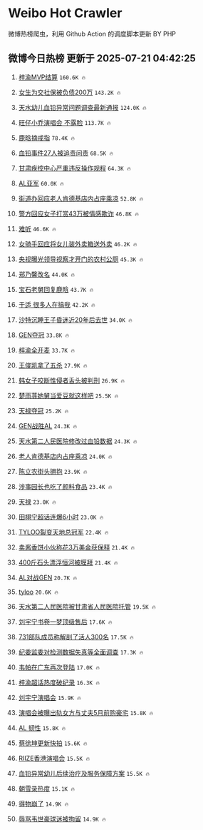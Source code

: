 # Weibo Hot Crawler 



微博热榜爬虫，利用 Github Action 的调度脚本更新 BY PHP 


## 微博今日热榜 更新于 2025-07-21 04:42:25 
1. [梓渝MVP结算](https://s.weibo.com/weibo?q=%23%E6%A2%93%E6%B8%9DMVP%E7%BB%93%E7%AE%97%23&t=31&band_rank=1&Refer=top) `160.6K 🔥` 

1. [女生为交社保被负债200万](https://s.weibo.com/weibo?q=%23%E5%A5%B3%E7%94%9F%E4%B8%BA%E4%BA%A4%E7%A4%BE%E4%BF%9D%E8%A2%AB%E8%B4%9F%E5%80%BA200%E4%B8%87%23&t=31&band_rank=2&Refer=top) `143.2K 🔥` 

1. [天水幼儿血铅异常问题调查最新通报](https://s.weibo.com/weibo?q=%23%E5%A4%A9%E6%B0%B4%E5%B9%BC%E5%84%BF%E8%A1%80%E9%93%85%E5%BC%82%E5%B8%B8%E9%97%AE%E9%A2%98%E8%B0%83%E6%9F%A5%E6%9C%80%E6%96%B0%E9%80%9A%E6%8A%A5%23&t=31&band_rank=3&Refer=top) `124.0K 🔥` 

1. [旺仔小乔演唱会 不露脸](https://s.weibo.com/weibo?q=%E6%97%BA%E4%BB%94%E5%B0%8F%E4%B9%94%E6%BC%94%E5%94%B1%E4%BC%9A%20%E4%B8%8D%E9%9C%B2%E8%84%B8&t=31&band_rank=4&Refer=top) `113.7K 🔥` 

1. [鹿晗摘戒指](https://s.weibo.com/weibo?q=%23%E9%B9%BF%E6%99%97%E6%91%98%E6%88%92%E6%8C%87%23&t=31&band_rank=5&Refer=top) `78.4K 🔥` 

1. [血铅事件27人被追责问责](https://s.weibo.com/weibo?q=%23%E8%A1%80%E9%93%85%E4%BA%8B%E4%BB%B627%E4%BA%BA%E8%A2%AB%E8%BF%BD%E8%B4%A3%E9%97%AE%E8%B4%A3%23&t=31&band_rank=6&Refer=top) `68.5K 🔥` 

1. [甘肃疾控中心严重违反操作规程](https://s.weibo.com/weibo?q=%23%E7%94%98%E8%82%83%E7%96%BE%E6%8E%A7%E4%B8%AD%E5%BF%83%E4%B8%A5%E9%87%8D%E8%BF%9D%E5%8F%8D%E6%93%8D%E4%BD%9C%E8%A7%84%E7%A8%8B%23&t=31&band_rank=7&Refer=top) `64.3K 🔥` 

1. [AL亚军](https://s.weibo.com/weibo?q=AL%E4%BA%9A%E5%86%9B&t=31&band_rank=8&Refer=top) `60.0K 🔥` 

1. [街道办回应老人肯德基店内占座乘凉](https://s.weibo.com/weibo?q=%23%E8%A1%97%E9%81%93%E5%8A%9E%E5%9B%9E%E5%BA%94%E8%80%81%E4%BA%BA%E8%82%AF%E5%BE%B7%E5%9F%BA%E5%BA%97%E5%86%85%E5%8D%A0%E5%BA%A7%E4%B9%98%E5%87%89%23&t=31&band_rank=9&Refer=top) `52.8K 🔥` 

1. [警方回应女子打赏43万被情感欺诈](https://s.weibo.com/weibo?q=%23%E8%AD%A6%E6%96%B9%E5%9B%9E%E5%BA%94%E5%A5%B3%E5%AD%90%E6%89%93%E8%B5%8F43%E4%B8%87%E8%A2%AB%E6%83%85%E6%84%9F%E6%AC%BA%E8%AF%88%23&t=31&band_rank=10&Refer=top) `46.8K 🔥` 

1. [难听](https://s.weibo.com/weibo?q=%E9%9A%BE%E5%90%AC&t=31&band_rank=11&Refer=top) `46.6K 🔥` 

1. [女骑手回应将女儿装外卖箱送外卖](https://s.weibo.com/weibo?q=%23%E5%A5%B3%E9%AA%91%E6%89%8B%E5%9B%9E%E5%BA%94%E5%B0%86%E5%A5%B3%E5%84%BF%E8%A3%85%E5%A4%96%E5%8D%96%E7%AE%B1%E9%80%81%E5%A4%96%E5%8D%96%23&t=31&band_rank=12&Refer=top) `46.2K 🔥` 

1. [央视曝光领导视察才开门的农村公厕](https://s.weibo.com/weibo?q=%23%E5%A4%AE%E8%A7%86%E6%9B%9D%E5%85%89%E9%A2%86%E5%AF%BC%E8%A7%86%E5%AF%9F%E6%89%8D%E5%BC%80%E9%97%A8%E7%9A%84%E5%86%9C%E6%9D%91%E5%85%AC%E5%8E%95%23&t=31&band_rank=13&Refer=top) `45.3K 🔥` 

1. [郑乃馨改名](https://s.weibo.com/weibo?q=%23%E9%83%91%E4%B9%83%E9%A6%A8%E6%94%B9%E5%90%8D%23&t=31&band_rank=14&Refer=top) `44.0K 🔥` 

1. [宝石老舅回复鹿晗](https://s.weibo.com/weibo?q=%23%E5%AE%9D%E7%9F%B3%E8%80%81%E8%88%85%E5%9B%9E%E5%A4%8D%E9%B9%BF%E6%99%97%23&t=31&band_rank=15&Refer=top) `43.7K 🔥` 

1. [于适 很多人在搞我](https://s.weibo.com/weibo?q=%E4%BA%8E%E9%80%82%20%E5%BE%88%E5%A4%9A%E4%BA%BA%E5%9C%A8%E6%90%9E%E6%88%91&t=31&band_rank=16&Refer=top) `42.2K 🔥` 

1. [沙特沉睡王子昏迷近20年后去世](https://s.weibo.com/weibo?q=%23%E6%B2%99%E7%89%B9%E6%B2%89%E7%9D%A1%E7%8E%8B%E5%AD%90%E6%98%8F%E8%BF%B7%E8%BF%9120%E5%B9%B4%E5%90%8E%E5%8E%BB%E4%B8%96%23&t=31&band_rank=17&Refer=top) `34.0K 🔥` 

1. [GEN夺冠](https://s.weibo.com/weibo?q=GEN%E5%A4%BA%E5%86%A0&t=31&band_rank=18&Refer=top) `33.8K 🔥` 

1. [梓渝全开麦](https://s.weibo.com/weibo?q=%23%E6%A2%93%E6%B8%9D%E5%85%A8%E5%BC%80%E9%BA%A6%23&t=31&band_rank=19&Refer=top) `33.7K 🔥` 

1. [王俊凯拿了五杀](https://s.weibo.com/weibo?q=%23%E7%8E%8B%E4%BF%8A%E5%87%AF%E6%8B%BF%E4%BA%86%E4%BA%94%E6%9D%80%23&t=31&band_rank=20&Refer=top) `27.9K 🔥` 

1. [韩女子咬断性侵者舌头被判刑](https://s.weibo.com/weibo?q=%23%E9%9F%A9%E5%A5%B3%E5%AD%90%E5%92%AC%E6%96%AD%E6%80%A7%E4%BE%B5%E8%80%85%E8%88%8C%E5%A4%B4%E8%A2%AB%E5%88%A4%E5%88%91%23&t=31&band_rank=21&Refer=top) `26.9K 🔥` 

1. [楚雨荨她舅当爱豆就这样吧](https://s.weibo.com/weibo?q=%E6%A5%9A%E9%9B%A8%E8%8D%A8%E5%A5%B9%E8%88%85%E5%BD%93%E7%88%B1%E8%B1%86%E5%B0%B1%E8%BF%99%E6%A0%B7%E5%90%A7&t=31&band_rank=22&Refer=top) `25.5K 🔥` 

1. [天禄夺冠](https://s.weibo.com/weibo?q=%E5%A4%A9%E7%A6%84%E5%A4%BA%E5%86%A0&t=31&band_rank=23&Refer=top) `25.2K 🔥` 

1. [GEN战胜AL](https://s.weibo.com/weibo?q=GEN%E6%88%98%E8%83%9CAL&t=31&band_rank=24&Refer=top) `24.3K 🔥` 

1. [天水第二人民医院修改过血铅数据](https://s.weibo.com/weibo?q=%23%E5%A4%A9%E6%B0%B4%E7%AC%AC%E4%BA%8C%E4%BA%BA%E6%B0%91%E5%8C%BB%E9%99%A2%E4%BF%AE%E6%94%B9%E8%BF%87%E8%A1%80%E9%93%85%E6%95%B0%E6%8D%AE%23&t=31&band_rank=25&Refer=top) `24.3K 🔥` 

1. [老人肯德基店内占座乘凉](https://s.weibo.com/weibo?q=%23%E8%80%81%E4%BA%BA%E8%82%AF%E5%BE%B7%E5%9F%BA%E5%BA%97%E5%86%85%E5%8D%A0%E5%BA%A7%E4%B9%98%E5%87%89%23&t=31&band_rank=26&Refer=top) `24.0K 🔥` 

1. [陈立农街头拥抱](https://s.weibo.com/weibo?q=%23%E9%99%88%E7%AB%8B%E5%86%9C%E8%A1%97%E5%A4%B4%E6%8B%A5%E6%8A%B1%23&t=31&band_rank=27&Refer=top) `23.9K 🔥` 

1. [涉事园长也吃了颜料食品](https://s.weibo.com/weibo?q=%23%E6%B6%89%E4%BA%8B%E5%9B%AD%E9%95%BF%E4%B9%9F%E5%90%83%E4%BA%86%E9%A2%9C%E6%96%99%E9%A3%9F%E5%93%81%23&t=31&band_rank=28&Refer=top) `23.4K 🔥` 

1. [天禄](https://s.weibo.com/weibo?q=%E5%A4%A9%E7%A6%84&t=31&band_rank=29&Refer=top) `23.0K 🔥` 

1. [田栩宁超话连爆6小时](https://s.weibo.com/weibo?q=%23%E7%94%B0%E6%A0%A9%E5%AE%81%E8%B6%85%E8%AF%9D%E8%BF%9E%E7%88%866%E5%B0%8F%E6%97%B6%23&t=31&band_rank=30&Refer=top) `23.0K 🔥` 

1. [TYLOO裂变天地总冠军](https://s.weibo.com/weibo?q=%23TYLOO%E8%A3%82%E5%8F%98%E5%A4%A9%E5%9C%B0%E6%80%BB%E5%86%A0%E5%86%9B%23&t=31&band_rank=31&Refer=top) `22.4K 🔥` 

1. [卖酱香饼小伙称花3万美金获保释](https://s.weibo.com/weibo?q=%23%E5%8D%96%E9%85%B1%E9%A6%99%E9%A5%BC%E5%B0%8F%E4%BC%99%E7%A7%B0%E8%8A%B13%E4%B8%87%E7%BE%8E%E9%87%91%E8%8E%B7%E4%BF%9D%E9%87%8A%23&t=31&band_rank=32&Refer=top) `21.4K 🔥` 

1. [400斤石头漂浮恒河被膜拜](https://s.weibo.com/weibo?q=%23400%E6%96%A4%E7%9F%B3%E5%A4%B4%E6%BC%82%E6%B5%AE%E6%81%92%E6%B2%B3%E8%A2%AB%E8%86%9C%E6%8B%9C%23&t=31&band_rank=33&Refer=top) `21.4K 🔥` 

1. [AL对战GEN](https://s.weibo.com/weibo?q=%23AL%E5%AF%B9%E6%88%98GEN%23&t=31&band_rank=34&Refer=top) `20.7K 🔥` 

1. [tyloo](https://s.weibo.com/weibo?q=tyloo&t=31&band_rank=35&Refer=top) `20.6K 🔥` 

1. [天水第二人民医院被甘肃省人民医院托管](https://s.weibo.com/weibo?q=%23%E5%A4%A9%E6%B0%B4%E7%AC%AC%E4%BA%8C%E4%BA%BA%E6%B0%91%E5%8C%BB%E9%99%A2%E8%A2%AB%E7%94%98%E8%82%83%E7%9C%81%E4%BA%BA%E6%B0%91%E5%8C%BB%E9%99%A2%E6%89%98%E7%AE%A1%23&t=31&band_rank=36&Refer=top) `19.5K 🔥` 

1. [刘宇宁书卷一梦顶级售后](https://s.weibo.com/weibo?q=%23%E5%88%98%E5%AE%87%E5%AE%81%E4%B9%A6%E5%8D%B7%E4%B8%80%E6%A2%A6%E9%A1%B6%E7%BA%A7%E5%94%AE%E5%90%8E%23&t=31&band_rank=37&Refer=top) `17.6K 🔥` 

1. [731部队成员称解剖了活人300名](https://s.weibo.com/weibo?q=%23731%E9%83%A8%E9%98%9F%E6%88%90%E5%91%98%E7%A7%B0%E8%A7%A3%E5%89%96%E4%BA%86%E6%B4%BB%E4%BA%BA300%E5%90%8D%23&t=31&band_rank=38&Refer=top) `17.5K 🔥` 

1. [纪委监委对检测数据失真等全面调查](https://s.weibo.com/weibo?q=%23%E7%BA%AA%E5%A7%94%E7%9B%91%E5%A7%94%E5%AF%B9%E6%A3%80%E6%B5%8B%E6%95%B0%E6%8D%AE%E5%A4%B1%E7%9C%9F%E7%AD%89%E5%85%A8%E9%9D%A2%E8%B0%83%E6%9F%A5%23&t=31&band_rank=39&Refer=top) `17.3K 🔥` 

1. [韦帕在广东再次登陆](https://s.weibo.com/weibo?q=%23%E9%9F%A6%E5%B8%95%E5%9C%A8%E5%B9%BF%E4%B8%9C%E5%86%8D%E6%AC%A1%E7%99%BB%E9%99%86%23&t=31&band_rank=40&Refer=top) `17.0K 🔥` 

1. [梓渝超话热度破纪录](https://s.weibo.com/weibo?q=%23%E6%A2%93%E6%B8%9D%E8%B6%85%E8%AF%9D%E7%83%AD%E5%BA%A6%E7%A0%B4%E7%BA%AA%E5%BD%95%23&t=31&band_rank=41&Refer=top) `16.3K 🔥` 

1. [刘宇宁演唱会](https://s.weibo.com/weibo?q=%23%E5%88%98%E5%AE%87%E5%AE%81%E6%BC%94%E5%94%B1%E4%BC%9A%23&t=31&band_rank=42&Refer=top) `15.9K 🔥` 

1. [演唱会被曝出轨女方与丈夫5月前购豪宅](https://s.weibo.com/weibo?q=%23%E6%BC%94%E5%94%B1%E4%BC%9A%E8%A2%AB%E6%9B%9D%E5%87%BA%E8%BD%A8%E5%A5%B3%E6%96%B9%E4%B8%8E%E4%B8%88%E5%A4%AB5%E6%9C%88%E5%89%8D%E8%B4%AD%E8%B1%AA%E5%AE%85%23&t=31&band_rank=43&Refer=top) `15.8K 🔥` 

1. [AL 韧性](https://s.weibo.com/weibo?q=AL%20%E9%9F%A7%E6%80%A7&t=31&band_rank=44&Refer=top) `15.8K 🔥` 

1. [蔡徐坤更新快拍](https://s.weibo.com/weibo?q=%E8%94%A1%E5%BE%90%E5%9D%A4%E6%9B%B4%E6%96%B0%E5%BF%AB%E6%8B%8D&t=31&band_rank=45&Refer=top) `15.6K 🔥` 

1. [RIIZE香港演唱会](https://s.weibo.com/weibo?q=RIIZE%E9%A6%99%E6%B8%AF%E6%BC%94%E5%94%B1%E4%BC%9A&t=31&band_rank=46&Refer=top) `15.5K 🔥` 

1. [血铅异常幼儿后续治疗及服务保障方案](https://s.weibo.com/weibo?q=%23%E8%A1%80%E9%93%85%E5%BC%82%E5%B8%B8%E5%B9%BC%E5%84%BF%E5%90%8E%E7%BB%AD%E6%B2%BB%E7%96%97%E5%8F%8A%E6%9C%8D%E5%8A%A1%E4%BF%9D%E9%9A%9C%E6%96%B9%E6%A1%88%23&t=31&band_rank=47&Refer=top) `15.5K 🔥` 

1. [朝雪录热度](https://s.weibo.com/weibo?q=%23%E6%9C%9D%E9%9B%AA%E5%BD%95%E7%83%AD%E5%BA%A6%23&t=31&band_rank=48&Refer=top) `15.1K 🔥` 

1. [得物崩了](https://s.weibo.com/weibo?q=%E5%BE%97%E7%89%A9%E5%B4%A9%E4%BA%86&t=31&band_rank=49&Refer=top) `14.9K 🔥` 

1. [辱骂韦世豪球迷被拘留](https://s.weibo.com/weibo?q=%23%E8%BE%B1%E9%AA%82%E9%9F%A6%E4%B8%96%E8%B1%AA%E7%90%83%E8%BF%B7%E8%A2%AB%E6%8B%98%E7%95%99%23&t=31&band_rank=50&Refer=top) `14.9K 🔥` 

